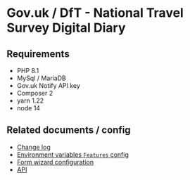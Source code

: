 # Gov.uk / DfT - National Travel Survey Digital Diary

## Requirements
- PHP 8.1
- MySql / MariaDB
- Gov.uk Notify API key
- Composer 2
- yarn 1.22
- node 14

## Related documents / config
- [Change log](docs/ChangeLog.md)
- [Environment variables `Features` config](docs/Features.md)
- [Form wizard configuration](config/form_wizards/README.md)
- [API](docs/API.md)